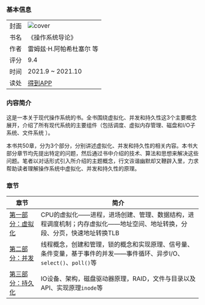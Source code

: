 
### 基本信息
|||
|-|-|
|封面|![cover](https://piccdn3.umiwi.com/img/202003/31/202003311628444277853661.jpg?x-oss-process=image/resize,m_fill,h_320,w_240)|
|书名|《操作系统导论》|
|作者| 雷姆兹·H.阿帕希杜塞尔 等 |
|评分|9.4|
|时间|2021.9 ~ 2021.10|
|读处|[得到APP](https://www.dedao.cn/ebook/detail?id=xGM6Evn5byxq2PnXBz71AjZaol6R8WJMB60OKpGkd4gmMLEJrYNQe9VvD8P4jLkK)|

### 内容简介

这是一本关于现代操作系统的书。全书围绕虚拟化、并发和持久性这3个主要概念展开，介绍了所有现代系统的主要组件（包括调度、虚拟内存管理、磁盘和I/O子系统、文件系统 ）。

本书共50章，分为3个部分，分别讲述虚拟化、并发和持久性的相关内容。本书大部分章节均先提出特定的问题，然后通过书中介绍的技术、算法和思想来解决这些问题。笔者以对话形式引入所介绍的主题概念，行文诙谐幽默却又鞭辟入里，力求帮助读者理解操作系统中虚拟化、并发和持久性的原理。

### 章节

|章节|简介|
|-|-|
|[第一部分：虚拟化](https://github.com/wangwalker/Study/blob/master/book/01_os_threes_easy_pieces/1_virtualization.md)|CPU的虚拟化——进程，进场创建、管理、数据结构，进程调度机制；内存虚拟化——地址空间、地址转换，分段、分页，快速地址转换TLB|
|[第二部分：并发](https://github.com/wangwalker/Study/blob/master/book/01_os_threes_easy_pieces/2_concurrency.md)|线程概念，创建和管理，锁的概念和实现原理、信号量、条件变量，基于事件的并发——事件循环、异步I/O、`select()`、`poll()`等|
|[第三部分：持久化]()|IO设备、架构，磁盘驱动器原理，RAID，文件与目录以及API、实现原理`inode`等|